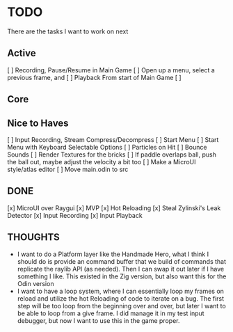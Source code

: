 # TODO

There are the tasks I want to work on next

## Active

[ ] Recording, Pause/Resume in Main Game
[ ] Open up a menu, select a previous frame, and
[ ] Playback From start of Main Game
[ ]

## Core

## Nice to Haves

[ ] Input Recording, Stream Compress/Decompress
[ ] Start Menu
[ ] Start Menu with Keyboard Selectable Options
[ ] Particles on Hit
[ ] Bounce Sounds
[ ] Render Textures for the bricks
[ ] If paddle overlaps ball,
push the ball out, maybe adjust the velocity a bit too
[ ] Make a MicroUI style/atlas editor
[ ] Move main.odin to src

## DONE

[x] MicroUI over Raygui
[x] MVP
[x] Hot Reloading
[x] Steal Zylinski's Leak Detector
[x] Input Recording
[x] Input Playback

## THOUGHTS

- I want to do a Platform layer like the Handmade Hero,
  what I think I should do is provide an command buffer
  that we build of commands that replicate the
  raylib API (as needed). Then I can swap it out later
  if I have something I like. This existed in the Zig
  version, but also want this for the Odin version
- I want to have a loop system, where I can essentially
  loop my frames on reload and utilize the hot Reloading
  of code to iterate on a bug. The first step will be too
  loop from the beginning over and over, but later I want
  to be able to loop from a give frame. I did manage it in
  my test input debugger, but now I want to use this in the
  game proper.
